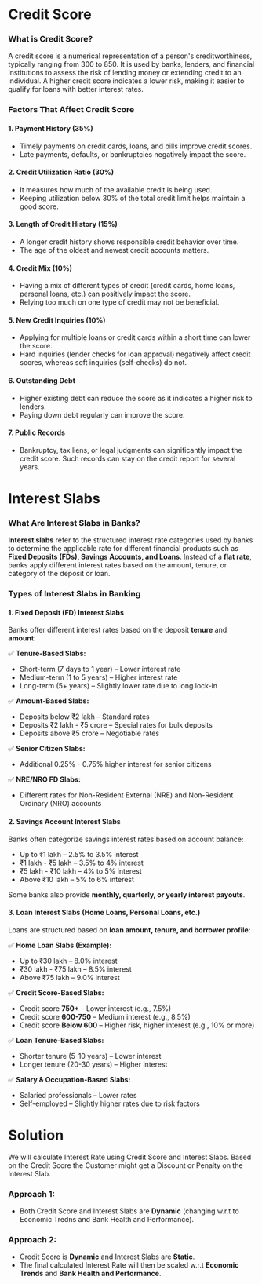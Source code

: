 # Credit Score

### What is Credit Score?

A credit score is a numerical representation of a person's creditworthiness, typically ranging from 300 to 850. It is used by banks, lenders, and financial institutions to assess the risk of lending money or extending credit to an individual. A higher credit score indicates a lower risk, making it easier to qualify for loans with better interest rates.

### Factors That Affect Credit Score

#### 1. Payment History (35%)

- Timely payments on credit cards, loans, and bills improve credit scores.
- Late payments, defaults, or bankruptcies negatively impact the score.

#### 2. Credit Utilization Ratio (30%)

- It measures how much of the available credit is being used.
- Keeping utilization below 30% of the total credit limit helps maintain a good score.

#### 3. Length of Credit History (15%)

- A longer credit history shows responsible credit behavior over time.
- The age of the oldest and newest credit accounts matters.

#### 4. Credit Mix (10%)

- Having a mix of different types of credit (credit cards, home loans, personal loans, etc.) can positively impact the score.
- Relying too much on one type of credit may not be beneficial.

#### 5. New Credit Inquiries (10%)

- Applying for multiple loans or credit cards within a short time can lower the score.
- Hard inquiries (lender checks for loan approval) negatively affect credit scores, whereas soft inquiries (self-checks) do not.

#### 6. Outstanding Debt

- Higher existing debt can reduce the score as it indicates a higher risk to lenders.
- Paying down debt regularly can improve the score.

#### 7. Public Records

- Bankruptcy, tax liens, or legal judgments can significantly impact the credit score.
Such records can stay on the credit report for several years.

# Interest Slabs

### **What Are Interest Slabs in Banks?**  

**Interest slabs** refer to the structured interest rate categories used by banks to determine the applicable rate for different financial products such as **Fixed Deposits (FDs), Savings Accounts, and Loans**. Instead of a **flat rate**, banks apply different interest rates based on the amount, tenure, or category of the deposit or loan.

### **Types of Interest Slabs in Banking**  

#### **1. Fixed Deposit (FD) Interest Slabs**  
Banks offer different interest rates based on the deposit **tenure** and **amount**:  

✅ **Tenure-Based Slabs:**  
- Short-term (7 days to 1 year) – Lower interest rate  
- Medium-term (1 to 5 years) – Higher interest rate  
- Long-term (5+ years) – Slightly lower rate due to long lock-in  

✅ **Amount-Based Slabs:**  
- Deposits below ₹2 lakh – Standard rates  
- Deposits ₹2 lakh - ₹5 crore – Special rates for bulk deposits  
- Deposits above ₹5 crore – Negotiable rates  

✅ **Senior Citizen Slabs:**  
- Additional 0.25% - 0.75% higher interest for senior citizens  

✅ **NRE/NRO FD Slabs:**  
- Different rates for Non-Resident External (NRE) and Non-Resident Ordinary (NRO) accounts  

#### **2. Savings Account Interest Slabs**  
Banks often categorize savings interest rates based on account balance:  

- Up to ₹1 lakh – 2.5% to 3.5% interest  
- ₹1 lakh - ₹5 lakh – 3.5% to 4% interest  
- ₹5 lakh - ₹10 lakh – 4% to 5% interest  
- Above ₹10 lakh – 5% to 6% interest  

Some banks also provide **monthly, quarterly, or yearly interest payouts**.  

#### **3. Loan Interest Slabs (Home Loans, Personal Loans, etc.)**  
Loans are structured based on **loan amount, tenure, and borrower profile**:  

✅ **Home Loan Slabs (Example):**  
- Up to ₹30 lakh – 8.0% interest  
- ₹30 lakh - ₹75 lakh – 8.5% interest  
- Above ₹75 lakh – 9.0% interest  

✅ **Credit Score-Based Slabs:**  
- Credit score **750+** – Lower interest (e.g., 7.5%)  
- Credit score **600-750** – Medium interest (e.g., 8.5%)  
- Credit score **Below 600** – Higher risk, higher interest (e.g., 10% or more)  

✅ **Loan Tenure-Based Slabs:**  
- Shorter tenure (5-10 years) – Lower interest  
- Longer tenure (20-30 years) – Higher interest  

✅ **Salary & Occupation-Based Slabs:**  
- Salaried professionals – Lower rates  
- Self-employed – Slightly higher rates due to risk factors  


# Solution

We will calculate Interest Rate using Credit Score and Interest Slabs. Based on the Credit Score the Customer might get a Discount or Penalty on the Interest Slab.

### Approach 1: 

- Both Credit Score and Interest Slabs are **Dynamic** (changing w.r.t to Economic Tredns and Bank Health and Performance).

### Approach 2: 

- Credit Score is **Dynamic** and Interest Slabs are **Static**. 
- The final calculated Interest Rate will then be scaled w.r.t **Economic Trends** and **Bank Health and Performance**. 